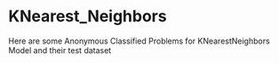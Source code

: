 # KNearest_Neighbors
Here are some Anonymous Classified Problems for KNearestNeighbors Model and their test dataset 
